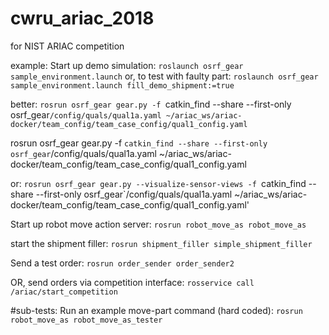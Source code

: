 # cwru_ariac_2018
for NIST ARIAC competition

example:
Start up demo simulation:
`roslaunch osrf_gear sample_environment.launch`
or,  to test with faulty part:
`roslaunch osrf_gear sample_environment.launch fill_demo_shipment:=true`

better:
`rosrun osrf_gear gear.py -f `catkin_find --share --first-only osrf_gear`/config/quals/qual1a.yaml ~/ariac_ws/ariac-docker/team_config/team_case_config/qual1_config.yaml`


rosrun osrf_gear gear.py -f `catkin_find --share --first-only osrf_gear`/config/quals/qual1a.yaml ~/ariac_ws/ariac-docker/team_config/team_case_config/qual1_config.yaml 

or:
`rosrun osrf_gear gear.py --visualize-sensor-views -f `catkin_find --share --first-only osrf_gear`/config/quals/qual1a.yaml ~/ariac_ws/ariac-docker/team_config/team_case_config/qual1_config.yaml'

Start up robot move action server:
`rosrun robot_move_as robot_move_as`

start the shipment filler:
`rosrun shipment_filler simple_shipment_filler`

Send a test order:
`rosrun order_sender order_sender2`

OR, send orders via competition interface:
`rosservice call /ariac/start_competition`

#sub-tests:
Run an example move-part command (hard coded):
`rosrun robot_move_as robot_move_as_tester`


